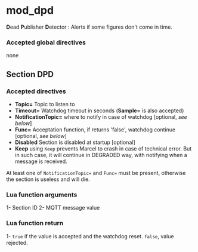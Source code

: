 # mod_dpd

**D**ead **P**ublisher **D**etector : Alerts if some figures don't come in time.

### Accepted global directives
none

## Section DPD

### Accepted directives

*  **Topic=** Topic to listen to
*  **Timeout=** Watchdog timeout in seconds (**Sample=** is also accepted)
*  **NotificationTopic=** where to notify in case of watchdog [optional, *see below*]
*  **Func=** Acceptation function, if returns 'false', watchdog continue [optional, *see below*]
*  **Disabled** Section is disabled at startup [optional]
*  **Keep** using `Keep` prevents Marcel to crash in case of technical error. 
But in such case, it will continue in DEGRADED way, with notifying when a message is received.

At least one of `NotificationTopic=` and `Func=` must be present, otherwise the section is useless and will die.

### Lua function arguments

1- Section ID
2- MQTT message value

### Lua function return

1- `true` if the value is accepted and the watchdog reset. `false`, value rejected.

